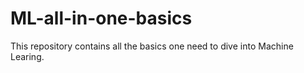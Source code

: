 # ML-all-in-one-basics
This repository contains all the basics one need to dive into Machine Learing.
